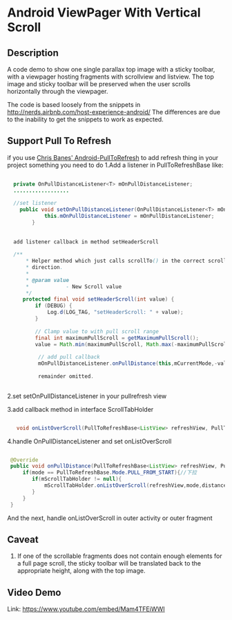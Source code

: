 # Android ViewPager With Vertical Scroll

## Description
A code demo to show one single parallax top image with a sticky toolbar, with a viewpager hosting fragments with scrollview and listview. The top image and sticky toolbar will be preserved when the user scrolls horizontally through the viewpager.

The code is based loosely from the snippets in http://nerds.airbnb.com/host-experience-android/ The differences are due to the inability to get the snippets to work as expected. 

## Support Pull To Refresh
if you use [Chris Banes' Android-PullToRefresh](https://github.com/chrisbanes/Android-PullToRefresh) to add refresh thing in your project 
something you need to do
1.Add a listener in PullToRefreshBase like:
   ```java 
    
     private OnPullDistanceListener<T> mOnPullDistanceListener;
     ..................
       
     //set listener
       public void setOnPullDistanceListener(OnPullDistanceListener<T> mOnPullDistanceListener) {
               this.mOnPullDistanceListener = mOnPullDistanceListener;
           }
           
           
     add listener callback in method setHeaderScroll
          
     /**
     	 * Helper method which just calls scrollTo() in the correct scrolling
     	 * direction.
     	 * 
     	 * @param value
     	 *            - New Scroll value
     	 */
     	protected final void setHeaderScroll(int value) {
     		if (DEBUG) {
     			Log.d(LOG_TAG, "setHeaderScroll: " + value);
     		}
     
     		// Clamp value to with pull scroll range
     		final int maximumPullScroll = getMaximumPullScroll();
     		value = Math.min(maximumPullScroll, Math.max(-maximumPullScroll, value));
     
             // add pull callback
             mOnPullDistanceListener.onPullDistance(this,mCurrentMode,-value);
             
             remainder omitted.
                  
   ```
   
   2.set setOnPullDistanceListener in your pullrefresh view
   
   3.add callback method in interface ScrollTabHolder
   ```java 
   
      void onListOverScroll(PullToRefreshBase<ListView> refreshView, PullToRefreshBase.Mode mode, int distance);
   
   ```
   
   4.handle OnPullDistanceListener and set onListOverScroll
   
   ```java
   
    @Override
    public void onPullDistance(PullToRefreshBase<ListView> refreshView, PullToRefreshBase.Mode mode, int distance) {
        if(mode == PullToRefreshBase.Mode.PULL_FROM_START){//下拉
           if(mScrollTabHolder != null){
               mScrollTabHolder.onListOverScroll(refreshView,mode,distance);
           }
        }
    }
   
   ```
   And the next, handle onListOverScroll in outer activity or outer fragment
   
## Caveat
1. If one of the scrollable fragments does not contain enough elements for a full page scroll, the sticky toolbar will be translated back to the appropriate height, along with the top image.

## Video Demo
Link: https://www.youtube.com/embed/Mam4TFEiWWI 
